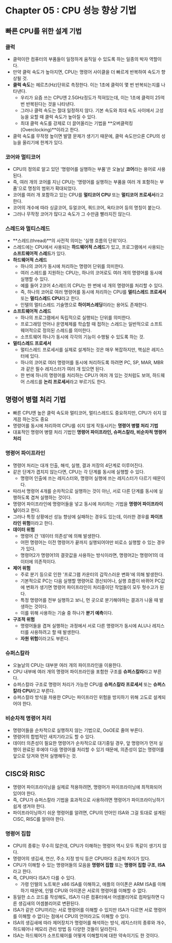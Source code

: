 # Chapter 05 : CPU 성능 향상 기법

## 빠른 CPU를 위한 설계 기법

### 클럭
- 클럭이란 컴퓨터의 부품들이 일정하게 움직일 수 있도록 하는 일종의 박자 역할이다.
- 만약 클럭 속도가 높아지면, CPU는 명령어 사이클을 더 빠르게 반복하여 속도가 향상될 것.
- **클럭 속도**는 헤르츠(Hz)단위로 측정한다. 이는 1초에 클럭이 몇 번 반복되는지를 나타낸다.
  - 우리가 요즘 쓰는 CPU엔 2.5GHz정도가 적혀있는데, 이는 1초에 클럭이 25억번 반복된다는 것을 나타낸다.
  - 그러나 클럭 속도는 절대 일정하지 않다. 기본 속도와 최대 속도 사이에서 고성능을 요할 때 클럭 속도가 높아질 수 있다.
  - 최대 클럭 속도를 강제로 더 끌어올리는 기법을 **오버클럭킹(Overclocking)**이라고 한다.
- 클럭 속도를 무작정 높이면 발열 문제가 생기기 때문에, 클럭 속도만으론 CPU의 성능을 올리기에 한계가 있다.

### 코어와 멀티코어
- CPU의 정의로 알고 있던 '명령어를 실행하는 부품'은 오늘날 **코어**라는 용어로 사용된다.
- 즉, 여러 개의 코어를 지닌 CPU는 '명령어를 실행하는 부품을 여러 개 포함하는 부품'으로 명칭의 범위가 확대되었다.
- 코어를 여러 개 포함하고 있는 CPU를 **멀티코어 CPU** 또는 **멀티코어 프로세서**라고 한다.
- 코어의 개수에 따라 싱글코어, 듀얼코어, 쿼드코어, 옥타코어 등의 명칭이 붙는다.
- 그러나 무작정 코어가 많다고 속도가 그 수만큼 빨라지진 않는다.

### 스레드와 멀티스레드
- **스레드(thread)**의 사전적 의미는 '실행 흐름의 단위'이다.
- 스레드에는 CPU에서 사용되는 **하드웨어적 스레드**가 있고, 프로그램에서 사용되는 **소프트웨어적 스레드**가 있다.
- **하드웨어적 스레드**
  - 하나의 코어가 동시에 처리하는 명령어 단위를 의미한다.
  - 여러 스레드를 지원하는 CPU는, 하나의 코어로도 여러 개의 명령어를 동시에 실행할 수 있다.
  - 예를 들어 2코어 4스레드의 CPU는 한 번에 네 개의 명령어를 처리할 수 있다.
  - 즉, 하나의 코어로 여러 명령어를 동시에 처리하는 CPU를 **멀티스레드 프로세서** 또는 **멀티스레드 CPU**라고 한다.
  - 인텔의 멀티스레드 기술명으로 **하이퍼스레딩**이라는 용어도 존재한다.
- **소프트웨어적 스레드**
  - 하나의 프로그램에서 독립적으로 실행되는 단위를 의미한다.
  - 프로그래밍 언어나 운영체제를 학습할 때 접하는 스레드는 일반적으로 소프트웨어적으로 정의된 스레드를 의미한다.
  - 소프트웨어 하나가 동시에 각각의 기능이 수행될 수 있도록 하는 것.
- **멀티스레드 프로세서**
  - 멀티스레드 프로세서를 실제로 설계하는 것은 매우 복잡하지만, 핵심은 레지스터에 있다.
  - 하나의 코어로 여러 명령어를 동시에 처리하도록 하려면 PC, SP, MAR, MBR과 같은 필수 레지스터가 여러 개 있으면 된다.
  - 한 번에 하나의 명령어를 처리하는 CPU가 여러 개 있는 것처럼도 보여, 하드웨어 스레드를 **논리 프로세서**라고 부르기도 한다.

## 명령어 병렬 처리 기법

- 빠른 CPU엔 높은 클럭 속도와 멀티코어, 멀티스레드도 중요하지만, CPU가 쉬지 않게끔 하는것도 중요
- 명령어를 동시에 처리하여 CPU를 쉬지 않게 작동시키는 **명령어 병렬 처리 기법**
- 대표적인 명령어 병렬 처리 기법인 **명령어 파이프라인, 슈퍼스칼라, 비순차적 명령어 처리**

### 명령어 파이프라인
- 명령어 처리는 대개 인출, 해석, 실행, 결과 저장의 4단계로 이루어진다.
- 같은 단계가 겹치지 않는다면, CPU는 각 단계를 동시에 실행할 수 있다.
  - 명령어 인출에 쓰는 레지스터와, 명령어 실행에 쓰는 레지스터가 다르기 때문이다.
- 따라서 명령어 4개를 순차적으로 실행하는 것이 아닌, 서로 다른 단계를 동시에 실행하도록 겹쳐 실행하는 것이다.
- 명령어 파이프라인에 명령어들을 넣고 동시에 처리하는 기법을 **명령어 파이프라이닝**이라고 한다.
- 그러나 특정 상황에선 성능 향상에 실패하는 경우도 있는데, 이러한 경우를 **파이프라인 위험**이라고 한다.
- **데이터 위험**
  - 명령어 간 '데이터 의존성'에 의해 발생한다.
  - 어떤 명령어는 이전 명령어가 끝까지 실행되어야만 비로소 실행할 수 있는 경우가 있다.
  - 명령어2가 명령어1의 결괏값을 사용하는 방식이라면, 명령어2는 명령어1의 데이터에 의존적이다.
- **제어 위험**
  - 주로 분기 등으로 인한 '프로그램 카운터의 갑작스러운 변화'에 의해 발생한다.
  - 기본적으로 PC는 다음 실행할 명령어로 갱신되어나, 실행 흐름이 바뀌어 PC값에 변화가 생기면 명령어 파이프라인이 처리중이던 작업들이 모두 헛수고가 된다.
  - 특정 명령어를 전부 실행하고 보니, 먼 곳으로 분기해야하는 결과가 나올 때 발생하는 것이다.
  - 이를 위해 사용하는 기술 중 하나가 **분기 예측**이다.
- **구조적 위험**
  - 명령어들을 겹쳐 실행하는 과정에서 서로 다른 명령어가 동시에 ALU나 레지스터를 사용하려고 할 때 발생한다.
  - **자원 위험**이라고도 부른다.

### 슈퍼스칼라
- 오늘날의 CPU는 대부분 여러 개의 파이프라인을 이용한다.
- CPU 내부에 여러 개의 명령어 파이프라인을 포함한 구조를 **슈퍼스칼라**라고 부른다.
- 슈퍼스칼라 구조로 명령어 처리가 가능한 CPU를 **슈퍼스칼라 프로세서** 또는 **슈퍼스칼라 CPU**라고 부른다.
- 슈퍼스칼라 방식을 차용한 CPU는 파이프라인 위험을 방지하기 위해 고도로 설계되어야 한다.

### 비순차적 명령어 처리
- 명령어들을 순차적으로 실행하지 않는 기법으로, OoOE로 줄여 부른다.
- 명령어의 합법적인 새치기라고도 할 수 있다.
- 데이터 의존성이 필요한 명령어가 순차적으로 대기중일 경우, 앞 명령어가 먼저 실행이 완료된 후에야 다음 명령어를 처리할 수 있기 때문에, 의존성이 없는 명령어를 앞으로 당겨와 먼저 실행해두는 것.

## CISC와 RISC
- 명령어 파이프라이닝을 실제로 적용하려면, 명령어가 파이프라이닝에 최적화되어 있어야 한다.
- 즉, CPU가 슈퍼스칼라 기법을 효과적으로 사용하려면 명령어가 파이프라이닝하기 쉽게 생겨야 한다.
- 파이프라이닝하기 쉬운 명령어를 알려면, CPU의 언어인 ISA와 그걸 토대로 설계된 CISC, RISC를 알아야 한다.

### 명령어 집합
- CPU의 종류는 무수히 많은데, CPU가 이해하는 명령어 역시 모두 똑같이 생기지 않다.
- 명령어의 생김새, 연산, 주소 지정 방식 등은 CPU마다 조금씩 차이가 있다.
- CPU가 이해할 수 있는 명령어들의 모음을 **명령어 집합** 또는 **명령어 집합 구조**, **ISA**라고 한다.
- 즉, CPU마다 ISA가 다를 수 있다.
  - 가령 인텔의 노트북은 x86 ISA를 이해하고, 애플의 아이폰은 ARM ISA를 이해하기 때문에, 인텔 CPU와 아이폰은 서로의 명령어를 이해할 수 없다.
- 동일한 소스 코드를 작성해도, ISA가 다른 컴퓨터에서 어셈블리어로 컴파일하면 다른 생김새의 어셈블리어로 변환된다.
- ISA가 같은 CPU끼리는 서로 명령어를 이해할 수 있지만 ISA가 다르면 서로 명령어를 이해할 수 없다는 점에서 CPU의 언어라고도 이해할 수 있다.
- ISA의 생김새에 따라 제어장치가 명령어를 해석하는 방식, 레지스터의 종류와 개수, 하드웨어나 메모리 관리 방법 등 다양한 것들이 달라진다.
- ISA는 하드웨어가 소프트웨어를 어떻게 이해할지에 대한 약속이기도 한 것이다.

